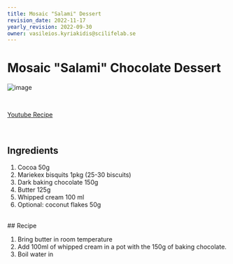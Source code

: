 ```yaml
---
title: Mosaic "Salami" Dessert
revision_date: 2022-11-17
yearly_revision: 2022-09-30
owner: vasileios.kyriakidis@scilifelab.se
---
```


# Mosaic "Salami" Chocolate Dessert

![image](https://user-images.githubusercontent.com/25936616/142201796-268839b9-1bd7-45ed-90bf-e3fb8dcb3658.png)

<br>

[Youtube Recipe](https://www.youtube.com/watch?v=O3Tk-RcVZXo&ab_channel=%CE%86%CE%BA%CE%B7%CF%82%CE%A0%CE%B5%CF%84%CF%81%CE%B5%CF%84%CE%B6%CE%AF%CE%BA%CE%B7%CF%82)
 
<br>

## Ingredients
1. Cocoa 50g
2. Mariekex bisquits 1pkg (25-30 biscuits)
3. Dark baking chocolate 150g
4. Butter 125g
5. Whipped cream 100 ml 
6. Optional: coconut flakes 50g
<br>
## Recipe

1. Bring butter in room temperature
2. Add 100ml of whipped cream in a pot with the 150g of baking chocolate. 
3. Boil water in 